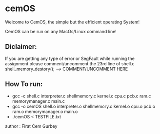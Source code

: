 # cemOS

Welcome to CemOS, the simple but the efficient operating System!

CemOS can be run on any MacOs/Linux command line!


## Diclaimer:

If you are getting any type of error or SegFault while running the assignment please comment/uncomment the 23rd line of shell.c
shell_memory_destory(); --> COMMENT/UNCOMMENT HERE 


## How To run:

- gcc -c shell.c interpreter.c shellmemory.c kernel.c cpu.c pcb.c ram.c memorymanager.c main.c
- gcc -o cemOS shell.o interpreter.o shellmemory.o kernel.o cpu.o pcb.o ram.o memorymanager.o main.o
- ./cemOS < TESTFILE.txt

author : Firat Cem Gurbey
